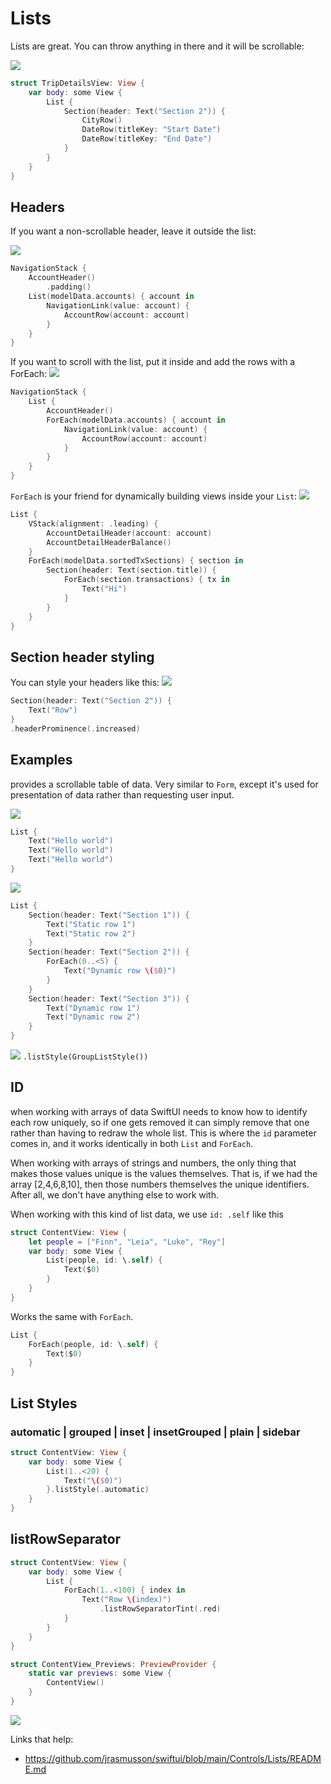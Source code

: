 # Lists

Lists are great. You can throw anything in there and it will be scrollable:

![](images/1.png)

```swift
struct TripDetailsView: View {
    var body: some View {
        List {
            Section(header: Text("Section 2")) {
                CityRow()
                DateRow(titleKey: "Start Date")
                DateRow(titleKey: "End Date")
            }
        }
    }
}
```

## Headers

If you want a non-scrollable header, leave it outside the list:

![](images/2.png)

```swift
NavigationStack {
    AccountHeader()
        .padding()
    List(modelData.accounts) { account in
        NavigationLink(value: account) {
            AccountRow(account: account)
        }
    }
}
```

If you want to scroll with the list, put it inside and add the rows with a ForEach:
![](images/3.png)

```swift
NavigationStack {
    List {
        AccountHeader()
        ForEach(modelData.accounts) { account in
            NavigationLink(value: account) {
                AccountRow(account: account)
            }
        }
    }
}
```

`ForEach` is your friend for dynamically building views inside your `List`:
![](images/4.png)

```swift
List {
    VStack(alignment: .leading) {
        AccountDetailHeader(account: account)
        AccountDetailHeaderBalance()
    }
    ForEach(modelData.sortedTxSections) { section in
        Section(header: Text(section.title)) {
            ForEach(section.transactions) { tx in
                Text("Hi")
            }
        }
    }
}
```

## Section header styling

You can style your headers like this:
![](images/5.png)

```swift
Section(header: Text("Section 2")) {
    Text("Row")
}
.headerProminence(.increased)
```

## Examples

provides a scrollable table of data. Very similar to `Form`, except it's used for presentation of data rather than requesting user input.

![](images/6.png)

```swift
List {
    Text("Hello world")
    Text("Hello world")
    Text("Hello world")
}
```

![](images/7.png)

```swift
List {
    Section(header: Text("Section 1")) {
        Text("Static row 1")
        Text("Static row 2")
    }
    Section(header: Text("Section 2")) {
        ForEach(0..<5) {
            Text("Dynamic row \($0)")
        }
    }
    Section(header: Text("Section 3")) {
        Text("Dynamic row 1")
        Text("Dynamic row 2")
    }
}
```

![](images/8.png)
`.listStyle(GroupListStyle())`

## ID

when working with arrays of data SwiftUI needs to know how to identify each row uniquely, so if one gets removed it can simply remove that one rather than having to redraw the whole list. This is where the `id` parameter comes in, and it works identically in both `List` and `ForEach`.

When working with arrays of strings and numbers, the only thing that makes those values unique is the values themselves. That is, if we had the array [2,4,6,8,10], then those numbers themselves the unique identifiers. After all, we don't have anything else to work with.

When working with this kind of list data, we use `id: .self` like this

```swift
struct ContentView: View {
    let people = ["Finn", "Leia", "Luke", "Rey"]
    var body: some View {
        List(people, id: \.self) {
            Text($0)
        }
    }
}
```

Works the same with `ForEach`.

```swift
List {
    ForEach(people, id: \.self) {
        Text($0)
    }
}
```

## List Styles

### automatic | grouped | inset | insetGrouped | plain | sidebar

```swift
struct ContentView: View {
    var body: some View {
        List(1..<20) {
            Text("\($0)")
        }.listStyle(.automatic)
    }
}
```

## listRowSeparator

```swift
struct ContentView: View {
    var body: some View {
        List {
            ForEach(1..<100) { index in
                Text("Row \(index)")
                    .listRowSeparatorTint(.red)
            }
        }
    }
}

struct ContentView_Previews: PreviewProvider {
    static var previews: some View {
        ContentView()
    }
}
```

![](images/9.png)

Links that help:

- https://github.com/jrasmusson/swiftui/blob/main/Controls/Lists/README.md
